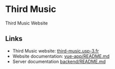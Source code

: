 # Third Music

Third Music Website

## Links

- Third Music website: [third-music.usp-3.fr](https://third-music.usp-3.fr/)
- Website documentation: [vue-app/README.md](https://github.com/Mathieu2301/Third-Music/tree/master/vue-app#readme)
- Server documentation [backend/README.md](https://github.com/Mathieu2301/Third-Music/tree/master/backend#readme)
